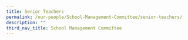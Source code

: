 ```yaml
---
title: Senior Teachers
permalink: /our-people/School-Management-Committee/senior-teachers/
description: ""
third_nav_title: School Management Committee
---
```

